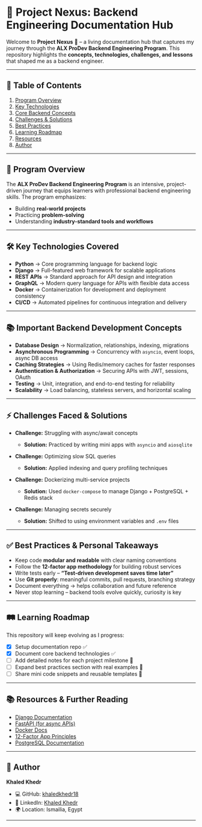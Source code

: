 # 🌌 Project Nexus: Backend Engineering Documentation Hub

Welcome to **Project Nexus** 🎯 – a living documentation hub that captures my journey through the **ALX ProDev Backend Engineering Program**.
This repository highlights the **concepts, technologies, challenges, and lessons** that shaped me as a backend engineer.

---

## 📑 Table of Contents

1. [Program Overview](#-program-overview)
2. [Key Technologies](#️-key-technologies-covered)
3. [Core Backend Concepts](#-important-backend-development-concepts)
4. [Challenges & Solutions](#-challenges-faced--solutions)
5. [Best Practices](#-best-practices--personal-takeaways)
6. [Learning Roadmap](#-learning-roadmap)
7. [Resources](#-resources--further-reading)
8. [Author](#-author)

---

## 🚀 Program Overview

The **ALX ProDev Backend Engineering Program** is an intensive, project-driven journey that equips learners with professional backend engineering skills.
The program emphasizes:

- Building **real-world projects**
- Practicing **problem-solving**
- Understanding **industry-standard tools and workflows**

---

## 🛠️ Key Technologies Covered

- **Python** → Core programming language for backend logic
- **Django** → Full-featured web framework for scalable applications
- **REST APIs** → Standard approach for API design and integration
- **GraphQL** → Modern query language for APIs with flexible data access
- **Docker** → Containerization for development and deployment consistency
- **CI/CD** → Automated pipelines for continuous integration and delivery

---

## 📚 Important Backend Development Concepts

- **Database Design** → Normalization, relationships, indexing, migrations
- **Asynchronous Programming** → Concurrency with `asyncio`, event loops, async DB access
- **Caching Strategies** → Using Redis/memory caches for faster responses
- **Authentication & Authorization** → Securing APIs with JWT, sessions, OAuth
- **Testing** → Unit, integration, and end-to-end testing for reliability
- **Scalability** → Load balancing, stateless servers, and horizontal scaling

---

## ⚡ Challenges Faced & Solutions

- **Challenge:** Struggling with async/await concepts

  - **Solution:** Practiced by writing mini apps with `asyncio` and `aiosqlite`

- **Challenge:** Optimizing slow SQL queries

  - **Solution:** Applied indexing and query profiling techniques

- **Challenge:** Dockerizing multi-service projects

  - **Solution:** Used `docker-compose` to manage Django + PostgreSQL + Redis stack

- **Challenge:** Managing secrets securely
  - **Solution:** Shifted to using environment variables and `.env` files

---

## ✅ Best Practices & Personal Takeaways

- Keep code **modular and readable** with clear naming conventions
- Follow the **12-factor app methodology** for building robust services
- Write tests early – **“Test-driven development saves time later”**
- Use **Git properly**: meaningful commits, pull requests, branching strategy
- Document everything → helps collaboration and future reference
- Never stop learning – backend tools evolve quickly, curiosity is key

---

## 🛤 Learning Roadmap

This repository will keep evolving as I progress:

- [x] Setup documentation repo ✅
- [x] Document core backend technologies ✅
- [ ] Add detailed notes for each project milestone 🚧
- [ ] Expand best practices section with real examples 🚧
- [ ] Share mini code snippets and reusable templates 🚧

---

## 📚 Resources & Further Reading

- [Django Documentation](https://docs.djangoproject.com/)
- [FastAPI (for async APIs)](https://fastapi.tiangolo.com/)
- [Docker Docs](https://docs.docker.com/)
- [12-Factor App Principles](https://12factor.net/)
- [PostgreSQL Documentation](https://www.postgresql.org/docs/)

---

## 🔗 Author

**Khaled Khedr**

- 💻 GitHub: [khaledkhedr18](https://github.com/khaledkhedr18)
- 🔗 LinkedIn: [Khaled Khedr](https://www.linkedin.com/in/khaled-khedr-73b811223/)
- 🌍 Location: Ismailia, Egypt

---
